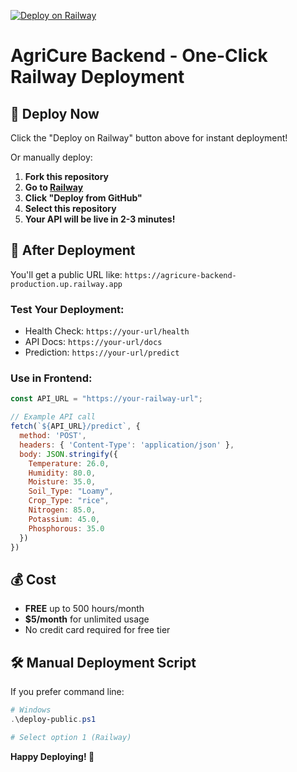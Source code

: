 [![Deploy on Railway](https://railway.app/button.svg)](https://railway.app/template/AgriCure-Backend)

# AgriCure Backend - One-Click Railway Deployment

## 🚀 Deploy Now

Click the "Deploy on Railway" button above for instant deployment!

Or manually deploy:

1. **Fork this repository**
2. **Go to [Railway](https://railway.app)**
3. **Click "Deploy from GitHub"**
4. **Select this repository**
5. **Your API will be live in 2-3 minutes!**

## 🔗 After Deployment

You'll get a public URL like: `https://agricure-backend-production.up.railway.app`

### Test Your Deployment:
- Health Check: `https://your-url/health`
- API Docs: `https://your-url/docs`
- Prediction: `https://your-url/predict`

### Use in Frontend:
```javascript
const API_URL = "https://your-railway-url";

// Example API call
fetch(`${API_URL}/predict`, {
  method: 'POST',
  headers: { 'Content-Type': 'application/json' },
  body: JSON.stringify({
    Temperature: 26.0,
    Humidity: 80.0,
    Moisture: 35.0,
    Soil_Type: "Loamy",
    Crop_Type: "rice",
    Nitrogen: 85.0,
    Potassium: 45.0,
    Phosphorous: 35.0
  })
})
```

## 💰 Cost
- **FREE** up to 500 hours/month
- **$5/month** for unlimited usage
- No credit card required for free tier

## 🛠️ Manual Deployment Script
If you prefer command line:
```powershell
# Windows
.\deploy-public.ps1

# Select option 1 (Railway)
```

**Happy Deploying! 🎉**
